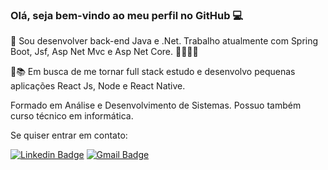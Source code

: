 ### Olá, seja bem-vindo ao meu perfil no GitHub 💻

👨 Sou desenvolver back-end Java e .Net. Trabalho atualmente com Spring Boot, Jsf, Asp Net Mvc e Asp Net Core. 👊👊👊👊

🏃📚 Em busca de me tornar full stack estudo e desenvolvo pequenas aplicações React Js, Node e React Native. 

Formado em Análise e Desenvolvimento de Sistemas. Possuo também curso técnico em informática. 

Se quiser entrar em contato:


[![Linkedin Badge](https://img.shields.io/badge/-LinkedIn-blue?style=flat-square&logo=Linkedin&logoColor=white&link=https://br.linkedin.com/in/guilherme-miguel-da-silva-503b89157)](https://br.linkedin.com/in/guilherme-miguel-da-silva-503b89157)
[![Gmail Badge](https://img.shields.io/badge/-gui.miguel99@gmail.com-c14438?style=flat-square&logo=Gmail&logoColor=white&link=mailto:gui.miguel99@gmail.com)](mailto:gui.miguel99@gmail.com)
